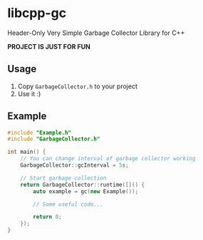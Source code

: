 # libcpp-gc
Header-Only Very Simple Garbage Collector Library for C++

**PROJECT IS JUST FOR FUN**

## Usage

1. Copy `GarbageCollector.h` to your project
2. Use it :)

## Example

```cpp
#include "Example.h"
#include "GarbageCollector.h"

int main() {
    // You can change interval of garbage collector working
    GarbageCollector::gcInterval = 5s;

    // Start garbage collection
    return GarbageCollector::runtime([]() {
        auto example = gc(new Example());

        // Some useful code...

        return 0;
    });
}

```
